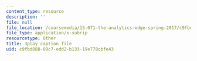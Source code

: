 ```yaml
---
content_type: resource
description: ''
file: null
file_location: /coursemedia/15-071-the-analytics-edge-spring-2017/c9fbd88809c7edd2b13319e778cbfe43_X3dLfxatijE.srt
file_type: application/x-subrip
resourcetype: Other
title: 3play caption file
uid: c9fbd888-09c7-edd2-b133-19e778cbfe43
---
```

